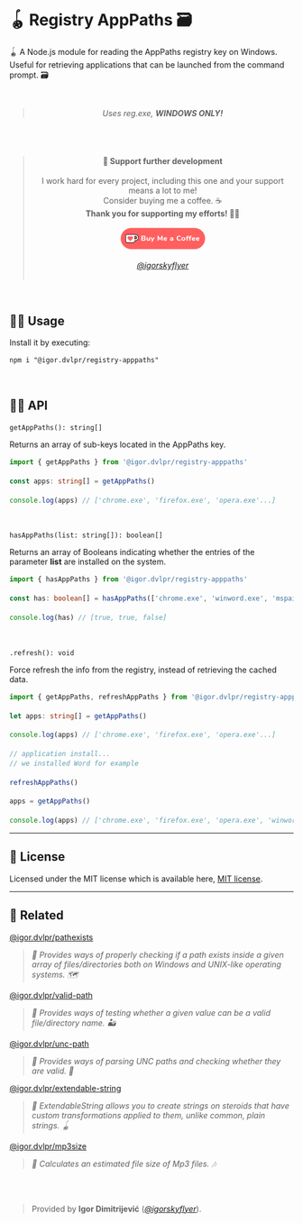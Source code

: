 # 🪀 Registry AppPaths 🗃

🪀 A Node.js module for reading the AppPaths registry key on Windows. Useful for retrieving applications that can be launched from the command prompt. 🗃

<br>

<blockquote align="center">
<em>Uses reg.exe, <strong>WINDOWS ONLY!</strong></em>
</blockquote>

<br>
<br>

<div align="center">
	<blockquote>
		<h4>💖 Support further development</h4>
		<span>I work hard for every project, including this one and your support means a lot to me!
		<br>
		Consider buying me a coffee. ☕
		<br>
		<strong>Thank you for supporting my efforts! 🙏😊</strong></span>
		<br>
		<br>
		<a href="https://ko-fi.com/igorskyflyer" target="_blank"><img src="https://raw.githubusercontent.com/igorskyflyer/igorskyflyer/main/assets/ko-fi.png" alt="Donate to igorskyflyer" width="150"></a>
		<br>
		<br>
		<a href="https://github.com/igorskyflyer"><em>@igorskyflyer</em></a>
		<br>
		<br>
	</blockquote>
</div>

<br>

## 🕵🏼 Usage

Install it by executing:

```shell
npm i "@igor.dvlpr/registry-apppaths"
```

<br>

## 🤹🏼 API


`getAppPaths(): string[]`

Returns an array of sub-keys located in the AppPaths key.

```ts
import { getAppPaths } from '@igor.dvlpr/registry-apppaths'

const apps: string[] = getAppPaths()

console.log(apps) // ['chrome.exe', 'firefox.exe', 'opera.exe'...]
```

<br>

`hasAppPaths(list: string[]): boolean[]`

Returns an array of Booleans indicating whether the entries of the parameter **list** are installed on the system.

```ts
import { hasAppPaths } from '@igor.dvlpr/registry-apppaths'

const has: boolean[] = hasAppPaths(['chrome.exe', 'winword.exe', 'mspaintTYPO.exe'])

console.log(has) // [true, true, false]
```

<br>

`.refresh(): void`

Force refresh the info from the registry, instead of retrieving the cached data.

```ts
import { getAppPaths, refreshAppPaths } from '@igor.dvlpr/registry-apppaths'

let apps: string[] = getAppPaths()

console.log(apps) // ['chrome.exe', 'firefox.exe', 'opera.exe'...]

// application install...
// we installed Word for example

refreshAppPaths()

apps = getAppPaths()

console.log(apps) // ['chrome.exe', 'firefox.exe', 'opera.exe', 'winword.exe'...]
```

---

## 🪪 License

Licensed under the MIT license which is available here, [MIT license](https://github.com/igorskyflyer/npm-registry-apppaths/blob/main/LICENSE).

---

## 🧬 Related

[@igor.dvlpr/pathexists](https://www.npmjs.com/package/@igor.dvlpr/pathexists)

> _🧲 Provides ways of properly checking if a path exists inside a given array of files/directories both on Windows and UNIX-like operating systems. 🗺_

[@igor.dvlpr/valid-path](https://www.npmjs.com/package/@igor.dvlpr/valid-path)

> _🧰 Provides ways of testing whether a given value can be a valid file/directory name. 🏜_

[@igor.dvlpr/unc-path](https://www.npmjs.com/package/@igor.dvlpr/unc-path)

> _🥽 Provides ways of parsing UNC paths and checking whether they are valid. 🎱_

[@igor.dvlpr/extendable-string](https://www.npmjs.com/package/@igor.dvlpr/extendable-string)

> _🦀 ExtendableString allows you to create strings on steroids that have custom transformations applied to them, unlike common, plain strings. 🪀_

[@igor.dvlpr/mp3size](https://www.npmjs.com/package/@igor.dvlpr/mp3size)

> _🧮 Calculates an estimated file size of Mp3 files. 🎶_

<br>
<br>

>
> Provided by **Igor Dimitrijević** ([*@igorskyflyer*](https://github.com/igorskyflyer/)).
>
